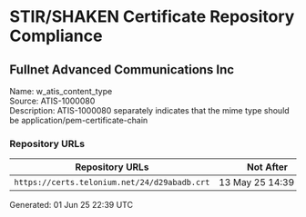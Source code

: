 # STIR/SHAKEN Certificate Repository Compliance

## Fullnet Advanced Communications Inc

Name: w_atis_content_type\
Source: ATIS-1000080\
Description: ATIS-1000080 separately indicates that the mime type should be application/pem-certificate-chain
### Repository URLs

| Repository URLs | Not After |  Problems | Link |
|-----------------|-----------|-----------|------|
| `https://certs.telonium.net/24/d29abadb.crt` | 13&#160;May&#160;25&#160;14:39&#160;UTC | true | [view](../../REPOS/fd8ad13b5f4fbf3a15d304d057664212c6f283e9/README.md) |


Generated: 01 Jun 25 22:39 UTC